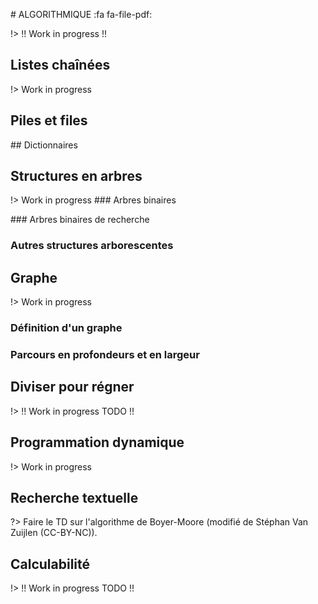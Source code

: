 # ALGORITHMIQUE <span onclick="window.print()" class="pdf-link"> :fa fa-file-pdf:</span>

!> !! Work in progress !!


## Listes chaînées
!> Work in progress 
## Piles et files

## Dictionnaires



## Structures en arbres
!> Work in progress 
### Arbres binaires

### Arbres binaires de recherche

### Autres structures arborescentes



## Graphe
!> Work in progress 
### Définition d'un graphe

### Parcours en profondeurs et en largeur



## Diviser pour régner

!> !! Work in progress TODO !!



## Programmation dynamique

!> Work in progress 

## Recherche textuelle

?> Faire le TD sur l'algorithme de Boyer-Moore (modifié de Stéphan Van Zuijlen (CC-BY-NC)).

## Calculabilité

!> !! Work in progress TODO !!